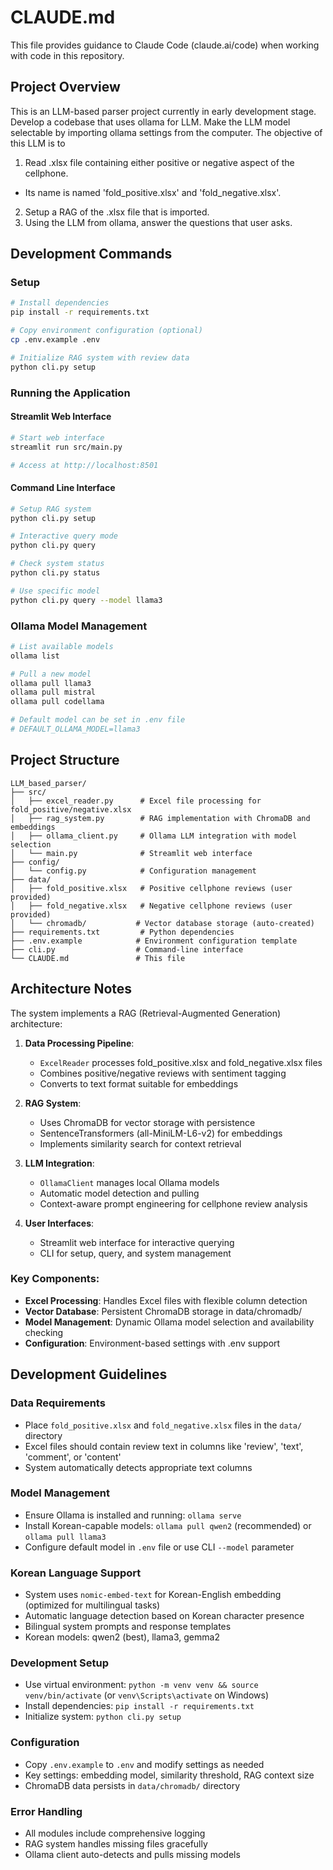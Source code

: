 # CLAUDE.md

This file provides guidance to Claude Code (claude.ai/code) when working with code in this repository.

## Project Overview

This is an LLM-based parser project currently in early development stage.
Develop a codebase that uses ollama for LLM.
Make the LLM model selectable by importing ollama settings from the computer.
The objective of this LLM is to 
1. Read .xlsx file containing either positive or negative aspect of the cellphone.
- Its name is named 'fold_positive.xlsx' and 'fold_negative.xlsx'.
2. Setup a RAG of the .xlsx file that is imported.
3. Using the LLM from ollama, answer the questions that user asks.

## Development Commands

### Setup
```bash
# Install dependencies
pip install -r requirements.txt

# Copy environment configuration (optional)
cp .env.example .env

# Initialize RAG system with review data
python cli.py setup
```

### Running the Application

#### Streamlit Web Interface
```bash
# Start web interface
streamlit run src/main.py

# Access at http://localhost:8501
```

#### Command Line Interface
```bash
# Setup RAG system
python cli.py setup

# Interactive query mode
python cli.py query

# Check system status
python cli.py status

# Use specific model
python cli.py query --model llama3
```

### Ollama Model Management
```bash
# List available models
ollama list

# Pull a new model
ollama pull llama3
ollama pull mistral
ollama pull codellama

# Default model can be set in .env file
# DEFAULT_OLLAMA_MODEL=llama3
```



## Project Structure

```
LLM_based_parser/
├── src/
│   ├── excel_reader.py      # Excel file processing for fold_positive/negative.xlsx
│   ├── rag_system.py        # RAG implementation with ChromaDB and embeddings
│   ├── ollama_client.py     # Ollama LLM integration with model selection
│   └── main.py              # Streamlit web interface
├── config/
│   └── config.py            # Configuration management
├── data/
│   ├── fold_positive.xlsx   # Positive cellphone reviews (user provided)
│   ├── fold_negative.xlsx   # Negative cellphone reviews (user provided)
│   └── chromadb/           # Vector database storage (auto-created)
├── requirements.txt         # Python dependencies
├── .env.example            # Environment configuration template
├── cli.py                  # Command-line interface
└── CLAUDE.md               # This file
```

## Architecture Notes

The system implements a RAG (Retrieval-Augmented Generation) architecture:

1. **Data Processing Pipeline**: 
   - `ExcelReader` processes fold_positive.xlsx and fold_negative.xlsx files
   - Combines positive/negative reviews with sentiment tagging
   - Converts to text format suitable for embeddings

2. **RAG System**:
   - Uses ChromaDB for vector storage with persistence
   - SentenceTransformers (all-MiniLM-L6-v2) for embeddings
   - Implements similarity search for context retrieval

3. **LLM Integration**:
   - `OllamaClient` manages local Ollama models
   - Automatic model detection and pulling
   - Context-aware prompt engineering for cellphone review analysis

4. **User Interfaces**:
   - Streamlit web interface for interactive querying
   - CLI for setup, query, and system management

### Key Components:
- **Excel Processing**: Handles Excel files with flexible column detection
- **Vector Database**: Persistent ChromaDB storage in data/chromadb/  
- **Model Management**: Dynamic Ollama model selection and availability checking
- **Configuration**: Environment-based settings with .env support

## Development Guidelines

### Data Requirements
- Place `fold_positive.xlsx` and `fold_negative.xlsx` files in the `data/` directory
- Excel files should contain review text in columns like 'review', 'text', 'comment', or 'content'
- System automatically detects appropriate text columns

### Model Management
- Ensure Ollama is installed and running: `ollama serve`
- Install Korean-capable models: `ollama pull qwen2` (recommended) or `ollama pull llama3`
- Configure default model in `.env` file or use CLI `--model` parameter

### Korean Language Support
- System uses `nomic-embed-text` for Korean-English embedding (optimized for multilingual tasks)
- Automatic language detection based on Korean character presence
- Bilingual system prompts and response templates
- Korean models: qwen2 (best), llama3, gemma2

### Development Setup
- Use virtual environment: `python -m venv venv && source venv/bin/activate` (or `venv\Scripts\activate` on Windows)
- Install dependencies: `pip install -r requirements.txt`
- Initialize system: `python cli.py setup`

### Configuration
- Copy `.env.example` to `.env` and modify settings as needed
- Key settings: embedding model, similarity threshold, RAG context size
- ChromaDB data persists in `data/chromadb/` directory

### Error Handling
- All modules include comprehensive logging
- RAG system handles missing files gracefully
- Ollama client auto-detects and pulls missing models